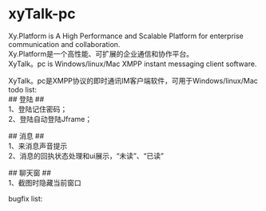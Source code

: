 # xyTalk-pc

Xy.Platform is A High Performance and Scalable Platform for enterprise communication and collaboration.
<br>Xy.Platform是一个高性能、可扩展的企业通信和协作平台。
<br>
XyTalk。pc is Windows/linux/Mac XMPP instant messaging client software.
<p>XyTalk。pc是XMPP协议的即时通讯IM客户端软件，可用于Windows/linux/Mac
todo list:
<br>
## 登陆  ##
<br>
1、登陆记住密码；
<br>
2、登陆自动登陆Jframe；
<br>
<p>
## 消息 ##
<br>
1、来消息声音提示
<br>
2、消息的回执状态处理和ui展示，“未读”、“已读”
<br>
<p>
## 聊天窗 ##
<br>
1、截图时隐藏当前窗口
<br>
<p>
bugfix list:
